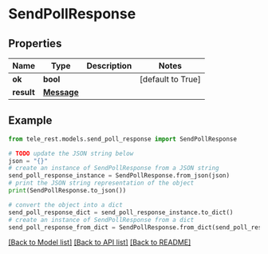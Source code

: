 # SendPollResponse


## Properties

Name | Type | Description | Notes
------------ | ------------- | ------------- | -------------
**ok** | **bool** |  | [default to True]
**result** | [**Message**](Message.md) |  | 

## Example

```python
from tele_rest.models.send_poll_response import SendPollResponse

# TODO update the JSON string below
json = "{}"
# create an instance of SendPollResponse from a JSON string
send_poll_response_instance = SendPollResponse.from_json(json)
# print the JSON string representation of the object
print(SendPollResponse.to_json())

# convert the object into a dict
send_poll_response_dict = send_poll_response_instance.to_dict()
# create an instance of SendPollResponse from a dict
send_poll_response_from_dict = SendPollResponse.from_dict(send_poll_response_dict)
```
[[Back to Model list]](../README.md#documentation-for-models) [[Back to API list]](../README.md#documentation-for-api-endpoints) [[Back to README]](../README.md)


